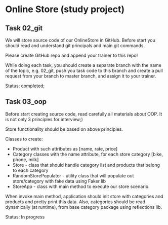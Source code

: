 # Online Store (study project)

## Task 02_git
We will store source code of our OnlineStore in GitHub. Before start you should read and understand git principals and main git commands.

Please create GitHub repo and append your trainer to this repo!

While doing each task, you should create a separate branch with the name of the topic, e.g. 02_git, push you task code to this branch and create a pull request from your branch to master branch, and assign it to your trainer.

Status: completed;

## Task 03_oop
Before start creating source code, read carefully all materials about OOP. It is not only 3 principles for interview;)

Store functionality should be based on above principles.

Classes to create:

- Product with such attributes as [name, rate, price]
- Category classes with the name attribute, for each store category [bike, phone, milk]
- Store - class that should handle category list and products that belong to each category
- RandomStorePopulator - utility class that will populate out store/category with fake data using Faker lib
- StoreApp - class with main method to execute our store scenario.

When invoke main method, application should init store with categories and products and pretty print this data. Also, categories should be read dynamically (at runtime), from base category package using reflections lib.

Status: In progress